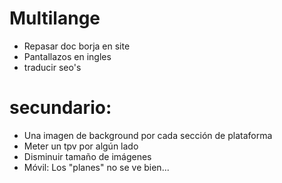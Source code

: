 # Multilange
- Repasar doc borja en site
- Pantallazos en ingles
- traducir seo's

# secundario:
- Una imagen de background por cada sección de plataforma
- Meter un tpv por algún lado
- Disminuir tamaño de imágenes
- Móvil: Los "planes" no se ve bien...

